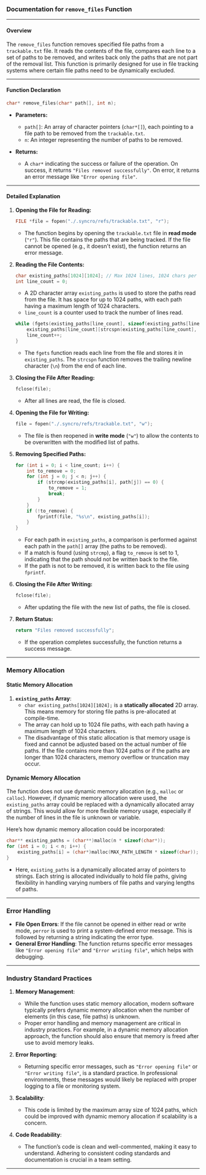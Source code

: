### Documentation for `remove_files` Function

---

#### **Overview**

The `remove_files` function removes specified file paths from a `trackable.txt` file. It reads the contents of the file, compares each line to a set of paths to be removed, and writes back only the paths that are not part of the removal list. This function is primarily designed for use in file tracking systems where certain file paths need to be dynamically excluded.

---

#### **Function Declaration**

```c
char* remove_files(char* path[], int n);
```

- **Parameters:**
  - `path[]`: An array of character pointers (`char*[]`), each pointing to a file path to be removed from the `trackable.txt`.
  - `n`: An integer representing the number of paths to be removed.

- **Returns:**
  - A `char*` indicating the success or failure of the operation. On success, it returns `"Files removed successfully"`. On error, it returns an error message like `"Error opening file"`.

---

#### **Detailed Explanation**

1. **Opening the File for Reading:**
   ```c
   FILE *file = fopen("./.syncro/refs/trackable.txt", "r");
   ```
   - The function begins by opening the `trackable.txt` file in **read mode** (`"r"`). This file contains the paths that are being tracked. If the file cannot be opened (e.g., it doesn't exist), the function returns an error message.

2. **Reading the File Contents:**
   ```c
   char existing_paths[1024][1024]; // Max 1024 lines, 1024 chars per line
   int line_count = 0;
   ```
   - A 2D character array `existing_paths` is used to store the paths read from the file. It has space for up to 1024 paths, with each path having a maximum length of 1024 characters.
   - `line_count` is a counter used to track the number of lines read.

   ```c
   while (fgets(existing_paths[line_count], sizeof(existing_paths[line_count]), file)) {
       existing_paths[line_count][strcspn(existing_paths[line_count], "\n")] = '\0'; // Remove newline
       line_count++;
   }
   ```
   - The `fgets` function reads each line from the file and stores it in `existing_paths`. The `strcspn` function removes the trailing newline character (`\n`) from the end of each line.

3. **Closing the File After Reading:**
   ```c
   fclose(file);
   ```
   - After all lines are read, the file is closed.

4. **Opening the File for Writing:**
   ```c
   file = fopen("./.syncro/refs/trackable.txt", "w");
   ```
   - The file is then reopened in **write mode** (`"w"`) to allow the contents to be overwritten with the modified list of paths.

5. **Removing Specified Paths:**
   ```c
   for (int i = 0; i < line_count; i++) {
       int to_remove = 0;
       for (int j = 0; j < n; j++) {
           if (strcmp(existing_paths[i], path[j]) == 0) {
               to_remove = 1;
               break;
           }
       }
       if (!to_remove) {
           fprintf(file, "%s\n", existing_paths[i]);
       }
   }
   ```
   - For each path in `existing_paths`, a comparison is performed against each path in the `path[]` array (the paths to be removed).
   - If a match is found (using `strcmp`), a flag `to_remove` is set to 1, indicating that the path should not be written back to the file.
   - If the path is not to be removed, it is written back to the file using `fprintf`.

6. **Closing the File After Writing:**
   ```c
   fclose(file);
   ```
   - After updating the file with the new list of paths, the file is closed.

7. **Return Status:**
   ```c
   return "Files removed successfully";
   ```
   - If the operation completes successfully, the function returns a success message.

---

### **Memory Allocation**

#### **Static Memory Allocation**

1. **`existing_paths` Array**:
   - `char existing_paths[1024][1024];` is a **statically allocated** 2D array. This means memory for storing file paths is pre-allocated at compile-time. 
   - The array can hold up to 1024 file paths, with each path having a maximum length of 1024 characters.
   - The disadvantage of this static allocation is that memory usage is fixed and cannot be adjusted based on the actual number of file paths. If the file contains more than 1024 paths or if the paths are longer than 1024 characters, memory overflow or truncation may occur.

#### **Dynamic Memory Allocation**

The function does not use dynamic memory allocation (e.g., `malloc` or `calloc`). However, if dynamic memory allocation were used, the `existing_paths` array could be replaced with a dynamically allocated array of strings. This would allow for more flexible memory usage, especially if the number of lines in the file is unknown or variable.

Here’s how dynamic memory allocation could be incorporated:

```c
char** existing_paths = (char**)malloc(n * sizeof(char*));
for (int i = 0; i < n; i++) {
    existing_paths[i] = (char*)malloc(MAX_PATH_LENGTH * sizeof(char));
}
```
- Here, `existing_paths` is a dynamically allocated array of pointers to strings. Each string is allocated individually to hold file paths, giving flexibility in handling varying numbers of file paths and varying lengths of paths.

---

### **Error Handling**

- **File Open Errors**: If the file cannot be opened in either read or write mode, `perror` is used to print a system-defined error message. This is followed by returning a string indicating the error type.
- **General Error Handling**: The function returns specific error messages like `"Error opening file"` and `"Error writing file"`, which helps with debugging.

---

### **Industry Standard Practices**

1. **Memory Management**:
   - While the function uses static memory allocation, modern software typically prefers dynamic memory allocation when the number of elements (in this case, file paths) is unknown.
   - Proper error handling and memory management are critical in industry practices. For example, in a dynamic memory allocation approach, the function should also ensure that memory is freed after use to avoid memory leaks.

2. **Error Reporting**:
   - Returning specific error messages, such as `"Error opening file"` or `"Error writing file"`, is a standard practice. In professional environments, these messages would likely be replaced with proper logging to a file or monitoring system.

3. **Scalability**:
   - This code is limited by the maximum array size of 1024 paths, which could be improved with dynamic memory allocation if scalability is a concern.

4. **Code Readability**:
   - The function’s code is clean and well-commented, making it easy to understand. Adhering to consistent coding standards and documentation is crucial in a team setting.

---



